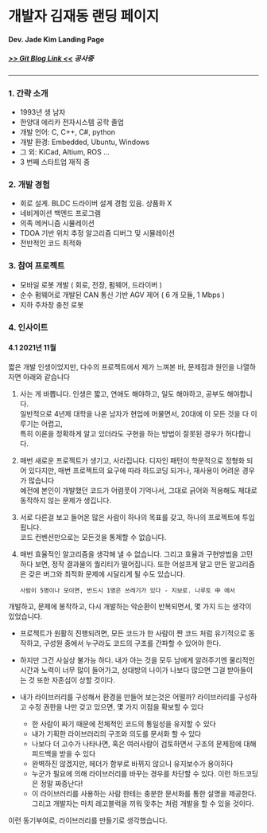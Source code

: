 # 개발자 김재동 랜딩 페이지
#### Dev. Jade Kim Landing Page
##### [>> Git Blog Link <<](https://JadeKim93.github.io) 공사중
---------------------------------------


### 1. 간략 소개
* 1993년 생 남자
* 한양대 에리카 전자시스템 공학  졸업
* 개발 언어: C, C++, C#, python
* 개발 환경: Embedded, Ubuntu, Windows
* 그 외: KiCad, Altium, ROS ... 
* 3 번째 스타트업 재직 중

### 2. 개발 경험
* 회로 설계. BLDC 드라이버 설계 경험 있음. 상품화 X
* 네비게이션 백엔드 프로그램
* 의족 메커니즘 시뮬레이션
* TDOA 기반 위치 추정 알고리즘 디버그 및 시뮬레이션
* 전반적인 코드 최적화

### 3. 참여 프로젝트
* 모바일 로봇 개발 ( 회로, 전장, 펌웨어, 드라이버 )
* 순수 펌웨어로 개발된 CAN 통신 기반 AGV 제어 ( 6 개 모듈, 1 Mbps )
* 지하 주차장 충전 로봇


### 4. 인사이트
#### 4.1 2021년 11월
짧은 개발 인생이었지만, 다수의 프로젝트에서 제가 느껴본 바, 문제점과 원인을 나열하자면 아래와 같습니다

1. 사는 게 바쁩니다. 인생은 짧고, 연애도 해야하고, 일도 해야하고, 공부도 해야합니다.    
일반적으로 4년제 대학을 나온 남자가 현업에 머물면서, 20대에 이 모든 것을 다 이루기는 어렵고,   
특히 이론을 정확하게 알고 있더라도 구현을 하는 방법이 잘못된 경우가 허다합니다.

2. 매번 새로운 프로젝트가 생기고, 사라집니다. 디자인 패턴이 학문적으로 정형화 되어 있다지만, 매번 프로젝트의 요구에 따라 하드코딩 되거나, 재사용이 어려운 경우가 많습니다    
예전에 본인이 개발했던 코드가 어렴풋이 기억나서, 그대로 긁어와 적용해도 제대로 동작하지 않는 문제가 생깁니다.

3. 서로 다른걸 보고 들어온 많은 사람이 하나의 목표를 갖고, 하나의 프로젝트에 투입됩니다.   
코드 컨벤션만으로는 모든것을 통제할 수 없습니다.

4. 매번 효율적인 알고리즘을 생각해 낼 수 없습니다. 그리고 효율과 구현방법을 고민하다 보면, 정작 결과물의 퀄리티가 떨어집니다. 또한 어설프게 알고 만든 알고리즘은 갖은 버그와 최적화 문제에 시달리게 될 수도 있습니다.

	```
	사람이 5명이나 모이면, 반드시 1명은 쓰레기가 있다 - 지보로. 나루토 中 에서
	```
개발하고, 문제에 봉착하고, 다시 개발하는 악순환이 반복되면서, 몇 가지 드는 생각이 있었습니다.
* 프로젝트가 원활히 진행되려면, 모든 코드가 한 사람이 짠 코드 처럼 유기적으로 동작하고, 구성원 중에서 누구라도 코드의 구조를 간파할 수 있어야 한다.
* 하지만 그건 사실상 불가능 하다. 내가 아는 것을 모두 남에게 알려주기엔 물리적인 시간과 노력이 너무 많이 들어가고, 상대방의 나이가 나보다 많으면 그걸 받아들이는 것 또한 자존심이 상할 것이다.
* 내가 라이브러리를 구성해서 환경을 만들어 보는것은 어떨까?
라이브러리를 구성하고 수정 권한을 나만 갖고 있으면, 몇 가지 이점을 확보할 수 있다
    
    * 한 사람이 짜기 때문에 전체적인 코드의 통일성을 유지할 수 있다
    * 내가 기획한 라이브러리의 구조와 의도를 문서화 할 수 있다
    * 나보다 더 고수가 나타나면, 혹은 여러사람이 검토하면서 구조의 문제점에 대해 피드백을 받을 수 있다
    * 완벽하진 않겠지만, 헤더가 함부로 바뀌지 않으니 유지보수가 용이하다
    * 누군가 필요에 의해 라이브러리를 바꾸는 경우를 차단할 수 있다. 이런 하드코딩은 정말 짜증난다!
    * 이 라이브러리를 사용하는 사람 한테는 충분한 문서화를 통한 설명을 제공한다. 그리고 개발자는 마치 레고블럭을 끼워 맞추는 처럼 개발을 할 수 있을 것이다.

이런 동기부여로, 라이브러리를 만들기로 생각했습니다.
